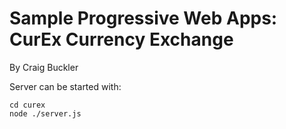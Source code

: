 # Sample Progressive Web Apps: CurEx Currency Exchange

By Craig Buckler

Server can be started with:

    cd curex
    node ./server.js